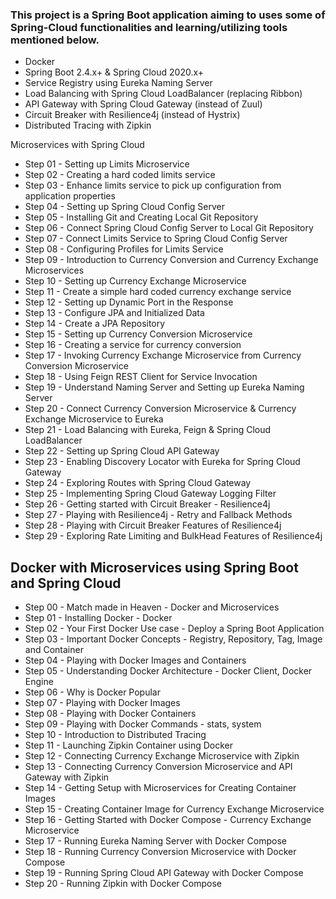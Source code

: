 ### This project is a Spring Boot application aiming to uses some of Spring-Cloud functionalities and learning/utilizing tools mentioned below.

- Docker
- Spring Boot 2.4.x+ & Spring Cloud 2020.x+
- Service Registry using Eureka Naming Server
- Load Balancing with Spring Cloud LoadBalancer (replacing Ribbon)
- API Gateway with Spring Cloud Gateway (instead of Zuul)
- Circuit Breaker with Resilience4j (instead of Hystrix)
- Distributed Tracing with Zipkin

Microservices with Spring Cloud
- Step 01 - Setting up Limits Microservice
- Step 02 - Creating a hard coded limits service
- Step 03 - Enhance limits service to pick up configuration from application properties
- Step 04 - Setting up Spring Cloud Config Server
- Step 05 - Installing Git and Creating Local Git Repository
- Step 06 - Connect Spring Cloud Config Server to Local Git Repository
- Step 07 - Connect Limits Service to Spring Cloud Config Server
- Step 08 - Configuring Profiles for Limits Service
- Step 09 - Introduction to Currency Conversion and Currency Exchange Microservices
- Step 10 - Setting up Currency Exchange Microservice
- Step 11 - Create a simple hard coded currency exchange service
- Step 12 - Setting up Dynamic Port in the Response
- Step 13 - Configure JPA and Initialized Data
- Step 14 - Create a JPA Repository
- Step 15 - Setting up Currency Conversion Microservice
- Step 16 - Creating a service for currency conversion
- Step 17 - Invoking Currency Exchange Microservice from Currency Conversion Microservice
- Step 18 - Using Feign REST Client for Service Invocation
- Step 19 - Understand Naming Server and Setting up Eureka Naming Server
- Step 20 - Connect Currency Conversion Microservice & Currency Exchange Microservice to Eureka
- Step 21 - Load Balancing with Eureka, Feign & Spring Cloud LoadBalancer
- Step 22 - Setting up Spring Cloud API Gateway
- Step 23 - Enabling Discovery Locator with Eureka for Spring Cloud Gateway
- Step 24 - Exploring Routes with Spring Cloud Gateway
- Step 25 - Implementing Spring Cloud Gateway Logging Filter
- Step 26 - Getting started with Circuit Breaker - Resilience4j
- Step 27 - Playing with Resilience4j - Retry and Fallback Methods
- Step 28 - Playing with Circuit Breaker Features of Resilience4j
- Step 29 - Exploring Rate Limiting and BulkHead Features of Resilience4j


## Docker with Microservices using Spring Boot and Spring Cloud
- Step 00 - Match made in Heaven - Docker and Microservices
- Step 01 - Installing Docker - Docker
- Step 02 - Your First Docker Use case - Deploy a Spring Boot Application
- Step 03 - Important Docker Concepts - Registry, Repository, Tag, Image and Container
- Step 04 - Playing with Docker Images and Containers
- Step 05 - Understanding Docker Architecture - Docker Client, Docker Engine
- Step 06 - Why is Docker Popular
- Step 07 - Playing with Docker Images
- Step 08 - Playing with Docker Containers
- Step 09 - Playing with Docker Commands - stats, system
- Step 10 - Introduction to Distributed Tracing
- Step 11 - Launching Zipkin Container using Docker
- Step 12 - Connecting Currency Exchange Microservice with Zipkin
- Step 13 - Connecting Currency Conversion Microservice and API Gateway with Zipkin
- Step 14 - Getting Setup with Microservices for Creating Container Images
- Step 15 - Creating Container Image for Currency Exchange Microservice
- Step 16 - Getting Started with Docker Compose - Currency Exchange Microservice
- Step 17 - Running Eureka Naming Server with Docker Compose
- Step 18 - Running Currency Conversion Microservice with Docker Compose
- Step 19 - Running Spring Cloud API Gateway with Docker Compose
- Step 20 - Running Zipkin with Docker Compose
